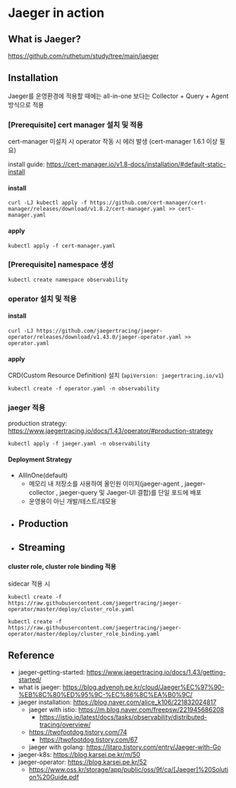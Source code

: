 # Jaeger in action
## What is Jaeger?
https://github.com/ruthetum/study/tree/main/jaeger

## Installation
Jaeger를 운영환경에 적용할 때에는 all-in-one 보다는 Collector + Query + Agent 방식으로 적용

### [Prerequisite] cert manager 설치 및 적용
cert-manager 미설치 시 operator 작동 시 에러 발생 (cert-manager 1.6.1 이상 필요)

install guide: https://cert-manager.io/v1.8-docs/installation/#default-static-install

#### install
```shell
curl -LJ kubectl apply -f https://github.com/cert-manager/cert-manager/releases/download/v1.8.2/cert-manager.yaml >> cert-manager.yaml
```

#### apply
```shell
kubectl apply -f cert-manager.yaml
```

### [Prerequisite] namespace 생성
```shell
kubectl create namespace observability
```

### operator 설치 및 적용
#### install
```shell
curl -LJ https://github.com/jaegertracing/jaeger-operator/releases/download/v1.43.0/jaeger-operator.yaml >> operator.yaml
```

#### apply
CRD(Custom Resource Definition) 설치 (`apiVersion: jaegertracing.io/v1`)

```shell
kubectl create -f operator.yaml -n observability
```

### jaeger 적용
production strategy: https://www.jaegertracing.io/docs/1.43/operator/#production-strategy

```shell
kubectl apply -f jaeger.yaml -n observability
```

#### Deployment Strategy
- AllInOne(default)
  - 메모리 내 저장소를 사용하여 올인원 이미지(jaeger-agent , jaeger-collector , jaeger-query 및 Jaeger-UI 결합)를 단일 포드에 배포
  - 운영용이 아닌 개발/테스트/데모용 
- Production
  - 
- Streaming
  - 

#### cluster role, cluster role binding 적용
sidecar 적용 시
```shell
kubectl create -f https://raw.githubusercontent.com/jaegertracing/jaeger-operator/master/deploy/cluster_role.yaml

kubectl create -f https://raw.githubusercontent.com/jaegertracing/jaeger-operator/master/deploy/cluster_role_binding.yaml
```

## Reference
- jaeger-getting-started: https://www.jaegertracing.io/docs/1.43/getting-started/
- what is jaeger: https://blog.advenoh.pe.kr/cloud/Jaeger%EC%97%90-%EB%8C%80%ED%95%9C-%EC%86%8C%EA%B0%9C/
- jaeger installation: https://blog.naver.com/alice_k106/221832024817
  - jaeger with istio: https://m.blog.naver.com/freepsw/221945686208
    - https://istio.io/latest/docs/tasks/observability/distributed-tracing/overview/
  - https://twofootdog.tistory.com/74
    - https://twofootdog.tistory.com/67
  - jaeger with golang: https://litaro.tistory.com/entry/Jaeger-with-Go
- jaeger-k8s: https://blog.karsei.pe.kr/m/50
- jaeger-operator: https://blog.karsei.pe.kr/52
  - https://www.oss.kr/storage/app/public/oss/9f/ca/[Jaeger]%20Solution%20Guide.pdf